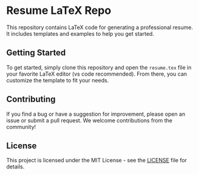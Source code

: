 # Resume LaTeX Repo

This repository contains LaTeX code for generating a professional resume. It
includes templates and examples to help you get started.

## Getting Started

To get started, simply clone this repository and open the `resume.tex` file in
your favorite LaTeX editor (vs code recommended). From there, you can customize
the template to fit your needs.

## Contributing

If you find a bug or have a suggestion for improvement, please open an issue or
submit a pull request. We welcome contributions from the community!

## License

This project is licensed under the MIT License - see the [LICENSE](LICENSE) file
for details.
